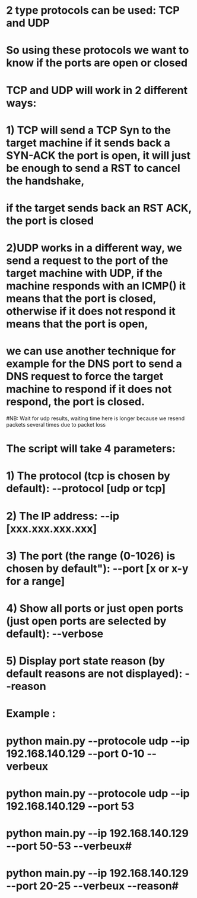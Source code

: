 
#
# 2 type protocols can be used: TCP and UDP
# So using these protocols we want to know if the ports are open or closed
#
# TCP and UDP will work in 2 different ways:
# 1) TCP will send a TCP Syn to the target machine if it sends back a SYN-ACK the port is open, it will just be enough to send a RST to cancel the handshake,
# if the target sends back an RST ACK, the port is closed
#
# 2)UDP works in a different way, we send a request to the port of the target machine with UDP, if the machine responds with an ICMP() it means that the port is closed, otherwise if it does not respond it means that the port is open,
# we can use another technique for example for the DNS port to send a DNS request to force the target machine to respond if it does not respond, the port is closed.
#NB: Wait for udp results, waiting time here is longer because we resend packets several times due to packet loss
#
# The script will take 4 parameters:
# 1) The protocol (tcp is chosen by default): --protocol [udp or tcp]
# 2) The IP address: --ip [xxx.xxx.xxx.xxx]
# 3) The port (the range (0-1026) is chosen by default"): --port [x or x-y for a range]
# 4) Show all ports or just open ports (just open ports are selected by default): --verbose
# 5) Display port state reason (by default reasons are not displayed): --reason
#
# Example :
# python main.py --protocole udp --ip 192.168.140.129 --port 0-10 --verbeux
# python main.py --protocole udp --ip 192.168.140.129 --port 53
# python main.py --ip 192.168.140.129 --port 50-53 --verbeux#
# python main.py --ip 192.168.140.129 --port 20-25 --verbeux --reason#
